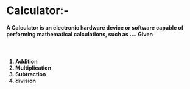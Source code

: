 # Calculator:- 
<h4>A Calculator is an electronic hardware device or software capable of performing mathematical calculations, such as .... Given</h4>
<br>
<h4>
<ol>
  <li>Addition</li>
  <li>Multiplication</li>
  
  <li>Subtraction</li>
  
  <li>division</li>
  
</ol>
  
</h4>
